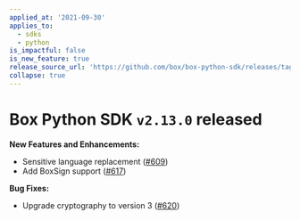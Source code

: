 ```yaml
---
applied_at: '2021-09-30'
applies_to:
  - sdks
  - python
is_impactful: false
is_new_feature: true
release_source_url: 'https://github.com/box/box-python-sdk/releases/tag/v2.13.0'
collapse: true
---
```


# Box Python SDK `v2.13.0` released

**New Features and Enhancements:**

* Sensitive language replacement ([#609][1])
* Add BoxSign support ([#617][2])

**Bug Fixes:**

* Upgrade cryptography to version 3 ([#620][3])

[1]: https://github.com/box/box-python-sdk/pull/609

[2]: https://github.com/box/box-python-sdk/pull/617

[3]: https://github.com/box/box-python-sdk/pull/620
